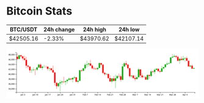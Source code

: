 # Bitcoin Stats

BTC/USDT|24h change|24h high|24h low|
|---|---|---|---|
|$42505.16|-2.33%|$43970.62|$42107.14|

<img src="./chart.svg">
